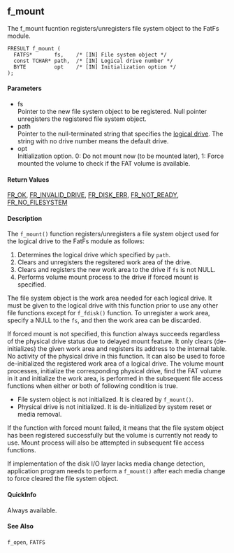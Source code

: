 ## f\_mount

The f\_mount fucntion registers/unregisters file system object to the
FatFs module.

    FRESULT f_mount (
      FATFS*       fs,    /* [IN] File system object */
      const TCHAR* path,  /* [IN] Logical drive number */
      BYTE         opt    /* [IN] Initialization option */
    );

#### Parameters

  - fs  
    Pointer to the new file system object to be registered. Null pointer
    unregisters the registered file system object.
  - path  
    Pointer to the null-terminated string that specifies the [logical
    drive](filename.md). The string with no drive number means the
    default drive.
  - opt  
    Initialization option. 0: Do not mount now (to be mounted later), 1:
    Force mounted the volume to check if the FAT volume is available.

#### Return Values

[FR\_OK](rc.md#ok), [FR\_INVALID\_DRIVE](rc.md#id),
[FR\_DISK\_ERR](rc.md#de), [FR\_NOT\_READY](rc.md#nr),
[FR\_NO\_FILESYSTEM](rc.md#ns)

#### Description

The `f_mount()` function registers/unregisters a file system object used
for the logical drive to the FatFs module as follows:

1.  Determines the logical drive which specified by `path`.
2.  Clears and unregisters the regsitered work area of the drive.
3.  Clears and registers the new work area to the drive if `fs` is not
    NULL.
4.  Performs volume mount process to the drive if forced mount is
    specified.

The file system object is the work area needed for each logical drive.
It must be given to the logical drive with this function prior to use
any other file functions except for `f_fdisk()` function. To unregister
a work area, specify a NULL to the `fs`, and then the work area can be
discarded.

If forced mount is not specified, this function always succeeds
regardless of the physical drive status due to delayed mount feature. It
only clears (de-initializes) the given work area and registers its
address to the internal table. No activity of the physical drive in this
function. It can also be used to force de-initialized the registered
work area of a logical drive. The volume mount processes, initialize the
corresponding physical drive, find the FAT volume in it and initialize
the work area, is performed in the subsequent file access functions when
either or both of following condition is true.

  - File system object is not initialized. It is cleared by `f_mount()`.
  - Physical drive is not initialized. It is de-initialized by system
    reset or media removal.

If the function with forced mount failed, it means that the file system
object has been registered successfully but the volume is currently not
ready to use. Mount process will also be attempted in subsequent file
access functions.

If implementation of the disk I/O layer lacks media change detection,
application program needs to perform a `f_mount()` after each media
change to force cleared the file system object.

#### QuickInfo

Always available.

#### See Also

`f_open`, `FATFS`
